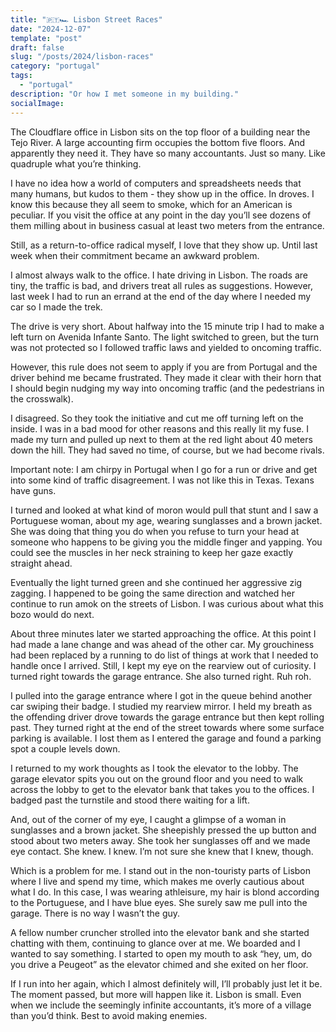 ```yaml
---
title: "🇵🇹🏎️ Lisbon Street Races"
date: "2024-12-07"
template: "post"
draft: false
slug: "/posts/2024/lisbon-races"
category: "portugal"
tags:
  - "portugal"
description: "Or how I met someone in my building."
socialImage:
---
```


The Cloudflare office in Lisbon sits on the top floor of a building near the Tejo River. A large accounting firm occupies the bottom five floors. And apparently they need it. They have so many accountants. Just so many. Like quadruple what you’re thinking.

I have no idea how a world of computers and spreadsheets needs that many humans, but kudos to them - they show up in the office. In droves. I know this because they all seem to smoke, which for an American is peculiar. If you visit the office at any point in the day you’ll see dozens of them milling about in business casual at least two meters from the entrance.

Still, as a return-to-office radical myself, I love that they show up. Until last week when their commitment became an awkward problem.

I almost always walk to the office. I hate driving in Lisbon. The roads are tiny, the traffic is bad, and drivers treat all rules as suggestions. However, last week I had to run an errand at the end of the day where I needed my car so I made the trek.

The drive is very short. About halfway into the 15 minute trip I had to make a left turn on Avenida Infante Santo. The light switched to green, but the turn was not protected so I followed traffic laws and yielded to oncoming traffic.

However, this rule does not seem to apply if you are from Portugal and the driver behind me became frustrated. They made it clear with their horn that I should begin nudging my way into oncoming traffic (and the pedestrians in the crosswalk).

I disagreed. So they took the initiative and cut me off turning left on the inside. I was in a bad mood for other reasons and this really lit my fuse. I made my turn and pulled up next to them at the red light about 40 meters down the hill. They had saved no time, of course, but we had become rivals.

Important note: I am chirpy in Portugal when I go for a run or drive and get into some kind of traffic disagreement. I was not like this in Texas. Texans have guns.

I turned and looked at what kind of moron would pull that stunt and I saw a Portuguese woman, about my age, wearing sunglasses and a brown jacket. She was doing that thing you do when you refuse to turn your head at someone who happens to be giving you the middle finger and yapping. You could see the muscles in her neck straining to keep her gaze exactly straight ahead.

Eventually the light turned green and she continued her aggressive zig zagging. I happened to be going the same direction and watched her continue to run amok on the streets of Lisbon. I was curious about what this bozo would do next.

About three minutes later we started approaching the office. At this point I had made a lane change and was ahead of the other car. My grouchiness had been replaced by a running to do list of things at work that I needed to handle once I arrived. Still, I kept my eye on the rearview out of curiosity. I turned right towards the garage entrance. She also turned right. Ruh roh.

I pulled into the garage entrance where I got in the queue behind another car swiping their badge. I studied my rearview mirror. I held my breath as the offending driver drove towards the garage entrance but then kept rolling past. They turned right at the end of the street towards where some surface parking is available. I lost them as I entered the garage and found a parking spot a couple levels down.

I returned to my work thoughts as I took the elevator to the lobby. The garage elevator spits you out on the ground floor and you need to walk across the lobby to get to the elevator bank that takes you to the offices. I badged past the turnstile and stood there waiting for a lift.

And, out of the corner of my eye, I caught a glimpse of a woman in sunglasses and a brown jacket. She sheepishly pressed the up button and stood about two meters away. She took her sunglasses off and we made eye contact. She knew. I knew. I’m not sure she knew that I knew, though.

Which is a problem for me. I stand out in the non-touristy parts of Lisbon where I live and spend my time, which makes me overly cautious about what I do. In this case, I was wearing athleisure, my hair is blond according to the Portuguese, and I have blue eyes. She surely saw me pull into the garage. There is no way I wasn’t the guy.

A fellow number cruncher strolled into the elevator bank and she started chatting with them, continuing to glance over at me. We boarded and I wanted to say something. I started to open my mouth to ask “hey, um, do you drive a Peugeot” as the elevator chimed and she exited on her floor.

If I run into her again, which I almost definitely will, I’ll probably just let it be. The moment passed, but more will happen like it. Lisbon is small. Even when we include the seemingly infinite accountants, it’s more of a village than you’d think. Best to avoid making enemies.
